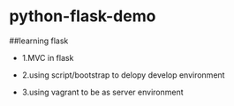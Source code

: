 python-flask-demo
===============

##learning flask 

* 1.MVC in flask

* 2.using script/bootstrap to delopy develop environment

* 3.using vagrant to be as server environment

